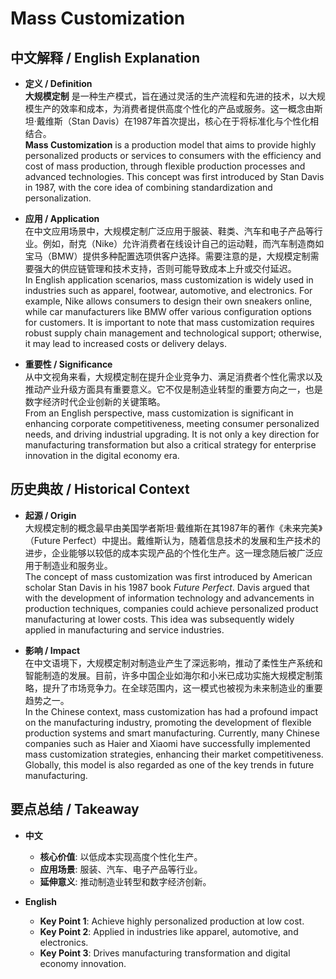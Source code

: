 # Mass Customization

## 中文解释 / English Explanation

* **定义 / Definition**  
  **大规模定制** 是一种生产模式，旨在通过灵活的生产流程和先进的技术，以大规模生产的效率和成本，为消费者提供高度个性化的产品或服务。这一概念由斯坦·戴维斯（Stan Davis）在1987年首次提出，核心在于将标准化与个性化相结合。  
  **Mass Customization** is a production model that aims to provide highly personalized products or services to consumers with the efficiency and cost of mass production, through flexible production processes and advanced technologies. This concept was first introduced by Stan Davis in 1987, with the core idea of combining standardization and personalization.

* **应用 / Application**  
  在中文应用场景中，大规模定制广泛应用于服装、鞋类、汽车和电子产品等行业。例如，耐克（Nike）允许消费者在线设计自己的运动鞋，而汽车制造商如宝马（BMW）提供多种配置选项供客户选择。需要注意的是，大规模定制需要强大的供应链管理和技术支持，否则可能导致成本上升或交付延迟。  
  In English application scenarios, mass customization is widely used in industries such as apparel, footwear, automotive, and electronics. For example, Nike allows consumers to design their own sneakers online, while car manufacturers like BMW offer various configuration options for customers. It is important to note that mass customization requires robust supply chain management and technological support; otherwise, it may lead to increased costs or delivery delays.

* **重要性 / Significance**  
  从中文视角来看，大规模定制在提升企业竞争力、满足消费者个性化需求以及推动产业升级方面具有重要意义。它不仅是制造业转型的重要方向之一，也是数字经济时代企业创新的关键策略。  
  From an English perspective, mass customization is significant in enhancing corporate competitiveness, meeting consumer personalized needs, and driving industrial upgrading. It is not only a key direction for manufacturing transformation but also a critical strategy for enterprise innovation in the digital economy era.

## 历史典故 / Historical Context

* **起源 / Origin**  
  大规模定制的概念最早由美国学者斯坦·戴维斯在其1987年的著作《未来完美》（Future Perfect）中提出。戴维斯认为，随着信息技术的发展和生产技术的进步，企业能够以较低的成本实现产品的个性化生产。这一理念随后被广泛应用于制造业和服务业。  
  The concept of mass customization was first introduced by American scholar Stan Davis in his 1987 book *Future Perfect*. Davis argued that with the development of information technology and advancements in production techniques, companies could achieve personalized product manufacturing at lower costs. This idea was subsequently widely applied in manufacturing and service industries.

* **影响 / Impact**  
  在中文语境下，大规模定制对制造业产生了深远影响，推动了柔性生产系统和智能制造的发展。目前，许多中国企业如海尔和小米已成功实施大规模定制策略，提升了市场竞争力。在全球范围内，这一模式也被视为未来制造业的重要趋势之一。  
  In the Chinese context, mass customization has had a profound impact on the manufacturing industry, promoting the development of flexible production systems and smart manufacturing. Currently, many Chinese companies such as Haier and Xiaomi have successfully implemented mass customization strategies, enhancing their market competitiveness. Globally, this model is also regarded as one of the key trends in future manufacturing.

## 要点总结 / Takeaway

* **中文**  
  - **核心价值**: 以低成本实现高度个性化生产。
  - **应用场景**: 服装、汽车、电子产品等行业。
  - **延伸意义**: 推动制造业转型和数字经济创新。

* **English**  
  - **Key Point 1**: Achieve highly personalized production at low cost.
  - **Key Point 2**: Applied in industries like apparel, automotive, and electronics.
  - **Key Point 3**: Drives manufacturing transformation and digital economy innovation.